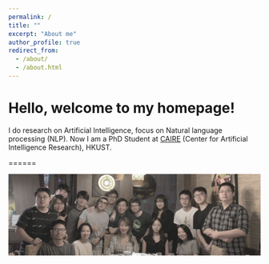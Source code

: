 ```yaml
---
permalink: /
title: ""
excerpt: "About me"
author_profile: true
redirect_from: 
  - /about/
  - /about.html
---
```


Hello, welcome to my homepage!
======
I do research on Artificial Intelligence, focus on Natural language processing (NLP). Now I am a PhD Student at [CAIRE](https://caire.ust.hk) (Center for Artificial Intelligence Research), HKUST.

======

<img src="/images/group_photo.jpg">
<!-- ![Our group photo](https://github.com/TysonYu/TysonYu.github.io/blob/master/images/group_photo.jpg) -->
<!-- Education History
======
2015 - 2019 Zhejiang University \\
2019 - Now  Hong Kong University of Science and Technology -->

<!-- Research Field
====== -->
<!-- I do research in Artificial Intelligence, focus on Natural language processing (NLP). Now I am a PhD Student at [CAIRE](https://caire.ust.hk) (Center for Artificial Intelligence Research), HKUST. -->
